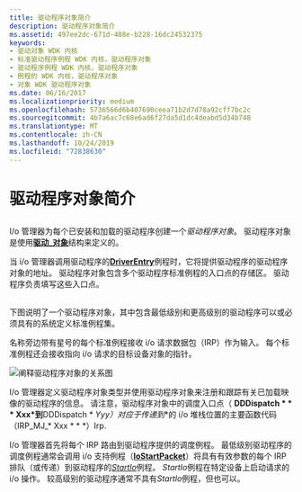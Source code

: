 ```yaml
---
title: 驱动程序对象简介
description: 驱动程序对象简介
ms.assetid: 497ee2dc-671d-408e-b228-16dc24532375
keywords:
- 驱动对象 WDK 内核
- 标准驱动程序例程 WDK 内核，驱动程序对象
- 驱动程序例程 WDK 内核，驱动程序对象
- 例程的 WDK 内核，驱动程序对象
- 对象 WDK 驱动程序对象
ms.date: 06/16/2017
ms.localizationpriority: medium
ms.openlocfilehash: 5736566d6b407690ceea71b2d7d78a92cff7bc2c
ms.sourcegitcommit: 4b7a6ac7c68e6ad6f27da5d1dc4deabd5d34b748
ms.translationtype: MT
ms.contentlocale: zh-CN
ms.lasthandoff: 10/24/2019
ms.locfileid: "72838630"
---
```

# <a name="introduction-to-driver-objects"></a>驱动程序对象简介


## <a href="" id="ddk-introduction-to-driver-objects-kg"></a>


I/o 管理器为每个已安装和加载的驱动程序创建一个*驱动程序对象*。 驱动程序对象是使用[**驱动\_对象**](https://docs.microsoft.com/windows-hardware/drivers/ddi/wdm/ns-wdm-_driver_object)结构来定义的。

当 i/o 管理器调用驱动程序的[**DriverEntry**](https://docs.microsoft.com/windows-hardware/drivers/ddi/wdm/nc-wdm-driver_initialize)例程时，它将提供驱动程序的驱动程序对象的地址。 驱动程序对象包含多个驱动程序标准例程的入口点的存储区。 驱动程序负责填写这些入口点。

## <a href="" id="driver-object-illustration"></a>


下图说明了一个驱动程序对象，其中包含最低级别和更高级别的驱动程序可以或必须具有的系统定义标准例程集。

名称旁边带有星号的每个标准例程接收 i/o 请求数据包（IRP）作为输入。 每个标准例程还会接收指向 i/o 请求的目标设备对象的指针。

![阐释驱动程序对象的关系图](images/24drvobj.png)

I/o 管理器定义驱动程序对象类型并使用驱动程序对象来注册和跟踪有关已加载映像的驱动程序的信息。 请注意，驱动程序对象中的调度入口点（ **DDDispatch * * * Xxx*到**DDDispatch * **Yyy*）对应于传递到**的 i/o 堆栈位置的主要函数代码（IRP\_MJ\_* Xxx * * *）Irp.

I/o 管理器首先将每个 IRP 路由到驱动程序提供的调度例程。 最低级别驱动程序的调度例程通常会调用 i/o 支持例程（[**IoStartPacket**](https://docs.microsoft.com/windows-hardware/drivers/ddi/ntifs/nf-ntifs-iostartpacket)）将具有有效参数的每个 IRP 排队（或传递）到驱动程序的[*StartIo*](https://docs.microsoft.com/windows-hardware/drivers/ddi/wdm/nc-wdm-driver_startio)例程。 *StartIo*例程在特定设备上启动请求的 i/o 操作。 较高级别的驱动程序通常不具有*StartIo*例程，但也可以。

 

 




